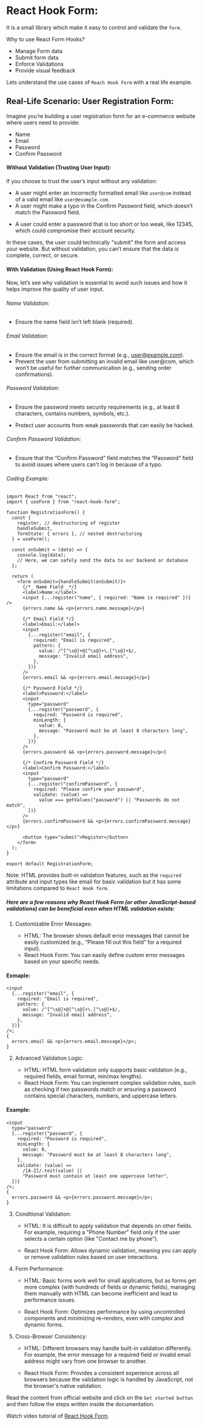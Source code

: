 # React Hook Form:

It is a small library which make it easy to control and validate the `form`.

Why to use React Form Hooks?

- Manage Form data
- Submit form data
- Enforce Validations
- Provide visual feedback

Lets understand the use cases of `Reach Hook Form` with a real life example.

## Real-Life Scenario: User Registration Form:

Imagine you’re building a user registration form for an e-commerce website where users need to provide:

- Name
- Email
- Password
- Confirm Password

#### Without Validation (Trusting User Input):

If you choose to trust the user’s input without any validation:

- A user might enter an incorrectly formatted email like `user@com` instead of a valid email like `user@example.com`.
- A user might make a typo in the Confirm Password field, which doesn’t match the Password field.

* A user could enter a password that is too short or too weak, like 12345, which could compromise their account security.

In these cases, the user could technically "submit" the form and access your website. But without validation, you can’t ensure that the data is complete, correct, or secure.

#### With Validation (Using React Hook Form):

Now, let’s see why validation is essential to avoid such issues and how it helps improve the quality of user input.

###### Name Validation:

- Ensure the name field isn’t left blank (required).

###### Email Validation:

- Ensure the email is in the correct format (e.g., user@example.com).
- Prevent the user from submitting an invalid email like user@com, which won’t be useful for further communication (e.g., sending order confirmations).

###### Password Validation:

- Ensure the password meets security requirements (e.g., at least 8 characters, contains numbers, symbols, etc.).

* Protect user accounts from weak passwords that can easily be hacked.

###### Confirm Password Validation:

- Ensure that the “Confirm Password” field matches the “Password” field to avoid issues where users can't log in because of a typo.

###### Coding Example:

```tsx
import React from "react";
import { useForm } from "react-hook-form";

function RegistrationForm() {
  const {
    register, // destructuring of register
    handleSubmit,
    formState: { errors }, // nested destructuring
  } = useForm();

  const onSubmit = (data) => {
    console.log(data);
    // Here, we can safely send the data to our backend or database
  };

  return (
    <form onSubmit={handleSubmit(onSubmit)}>
      {/*_ Name Field _*/}
      <label>Name:</label>
      <input {...register("name", { required: "Name is required" })} />
      {errors.name && <p>{errors.name.message}</p>}

      {/* Email Field */}
      <label>Email:</label>
      <input
        {...register("email", {
          required: "Email is required",
          pattern: {
            value: /^[^\s@]+@[^\s@]+\.[^\s@]+$/,
            message: "Invalid email address",
          },
        })}
      />
      {errors.email && <p>{errors.email.message}</p>}

      {/* Password Field */}
      <label>Password:</label>
      <input
        type="password"
        {...register("password", {
          required: "Password is required",
          minLength: {
            value: 8,
            message: "Password must be at least 8 characters long",
          },
        })}
      />
      {errors.password && <p>{errors.password.message}</p>}

      {/* Confirm Password Field */}
      <label>Confirm Password:</label>
      <input
        type="password"
        {...register("confirmPassword", {
          required: "Please confirm your password",
          validate: (value) =>
            value === getValues("password") || "Passwords do not match",
        })}
      />
      {errors.confirmPassword && <p>{errors.confirmPassword.message}</p>}

      <button type="submit">Register</button>
    </form>
  );
}

export default RegistrationForm;
```

Note: HTML provides built-in validation features, such as the `required` attribute and input types like email for basic validation but it has some limitations compared to `React Hook form`.

##### Here are a few reasons why React Hook Form (or other JavaScript-based validations) can be beneficial even when HTML validation exists:

1. Customizable Error Messages:

   - HTML: The browser shows default error messages that cannot be easily customized (e.g., “Please fill out this field” for a required input).
   - React Hook Form: You can easily define custom error messages based on your specific needs.

#### Exmaple:

```tsx
<input
  {...register("email", {
    required: "Email is required",
    pattern: {
      value: /^[^\s@]+@[^\s@]+\.[^\s@]+$/,
      message: "Invalid email address",
    },
  })}
/>;
{
  errors.email && <p>{errors.email.message}</p>;
}
```

2. Advanced Validation Logic:

   - HTML: HTML form validation only supports basic validation (e.g., required fields, email format, min/max lengths).

   * React Hook Form: You can implement complex validation rules, such as checking if two passwords match or ensuring a password contains special characters, numbers, and uppercase letters.

#### Example:

```tsx
<input
  type="password"
  {...register("password", {
    required: "Password is required",
    minLength: {
      value: 8,
      message: "Password must be at least 8 characters long",
    },
    validate: (value) =>
      /[A-Z]/.test(value) ||
      "Password must contain at least one uppercase letter",
  })}
/>;
{
  errors.password && <p>{errors.password.message}</p>;
}
```

3. Conditional Validation:

   - HTML: It is difficult to apply validation that depends on other fields. For example, requiring a "Phone Number" field only if the user selects a certain option (like "Contact me by phone").

   - React Hook Form: Allows dynamic validation, meaning you can apply or remove validation rules based on user interactions.

4. Form Performance:

   - HTML: Basic forms work well for small applications, but as forms get more complex (with hundreds of fields or dynamic fields), managing them manually with HTML can become inefficient and lead to performance issues.

   - React Hook Form: Optimizes performance by using uncontrolled components and minimizing re-renders, even with complex and dynamic forms.

5. Cross-Browser Consistency:

   - HTML: Different browsers may handle built-in validation differently. For example, the error message for a required field or invalid email address might vary from one browser to another.

   - React Hook Form: Provides a consistent experience across all browsers because the validation logic is handled by JavaScript, not the browser's native validation.

Read the content from official website and click on the `Get started button` and then follow the steps written inside the documentation.

Watch video tutorial of [React Hook Form](https://www.youtube.com/watch?v=Kpcy67SJzo8&list=PLplW4d4HPsEJvoHiI76nNR4fkoROKlher&index=1).
